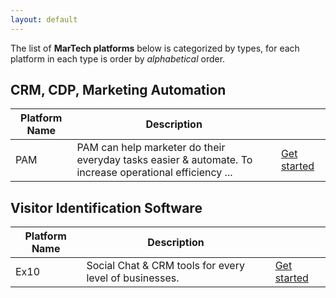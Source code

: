 ```yaml
---
layout: default
---
```


The list of **MarTech platforms** below is categorized by types, for each platform in each type is order by _alphabetical_ order.


## CRM, CDP, Marketing Automation

|Platform Name|Description||
|---|---|---|
|PAM|PAM can help marketer do their everyday tasks easier & automate. To increase operational efficiency ...|[Get started](./pam.html)|

## Visitor Identification Software

|Platform Name|Description||
|---|---|---|
|Ex10|Social Chat & CRM tools for every level of businesses.|[Get started](./ex10.html)|